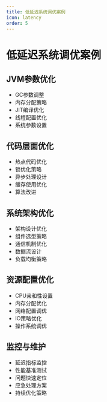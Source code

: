 ```yaml
---
title: 低延迟系统调优案例
icon: latency
order: 5
---
```


# 低延迟系统调优案例

## JVM参数优化
- GC参数调整
- 内存分配策略
- JIT编译优化
- 线程配置优化
- 系统参数设置

## 代码层面优化
- 热点代码优化
- 锁优化策略
- 异步处理设计
- 缓存使用优化
- 算法改进

## 系统架构优化
- 架构设计优化
- 组件选型策略
- 通信机制优化
- 数据流设计
- 负载均衡策略

## 资源配置优化
- CPU亲和性设置
- 内存分配优化
- 网络配置调优
- IO策略优化
- 操作系统调优

## 监控与维护
- 延迟指标监控
- 性能基准测试
- 问题快速定位
- 应急处理方案
- 持续优化策略
